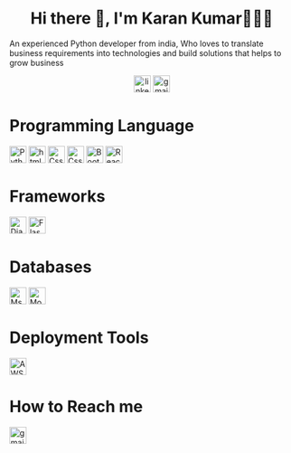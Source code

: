 <h1 align="center">Hi there 👋, I'm Karan Kumar👨🏻‍💻</h1>
<p>An experienced Python developer from india,
Who loves to translate business
requirements into technologies and build
solutions that helps to grow business</p>
<div align="center">
 <img  src="https://img.shields.io/static/v1?message=LinkedIn&logo=linkedin&label=&color=0077B5&logoColor=white&labelColor=&style=for-the-badge" height="30" alt="linkedin logo"<a target=""  href="https://www.linkedin.com/in/mrkaran-kumar/"></a>
  <img src="https://img.shields.io/static/v1?message=Gmail&logo=gmail&label=&color=EA4335&logoColor=white&labelColor=&style=for-the-badge" height="30" alt="gmail logo"  />
</div>

<h1>Programming Language</h1>
<div align="left">
<img src="https://img.shields.io/static/v1?message=PYTHON&logo=Python&label=&color=0077B5&logoColor=yellow&labelColor=&style=for-the-badge" height="30" alt="Python logo"/>
<img src="https://img.shields.io/static/v1?message=HTML&logo=HTML5&label=&color=EA4335&logoColor=white&labelColor=&style=for-the-badge" height="30" alt="html logo"/>
<img src="https://img.shields.io/static/v1?message=CSS&logo=CSS3&label=&color=264de4&logoColor=white&labelColor=&style=for-the-badge" height="30" alt="Css3 logo"/>
<img src="https://img.shields.io/static/v1?message=JAVASCRIPT&logo=javascript&label=&color=323330&logoColor=f0db4f&labelColor=&style=for-the-badge" height="30" alt="Css3
  logo"/>
<img src="https://img.shields.io/static/v1?message=Bootstrap&logo=Bootstrap&label=&color=6f42c1&logoColor=white&labelColor=&style=for-the-badge" height="30" alt="Bootstrap logo"/>

<img src="https://img.shields.io/static/v1?message=Reactjs&logo=React&label=&color=white&logoColor=blue&labelColor=&style=for-the-badge" height="30" alt="React logo"/>
  
</div>



<h1>Frameworks</h1>
<div align="left">
<img src="https://img.shields.io/static/v1?message=DJANGO&logo=django&label=&color=092e20&logoColor=white&labelColor=&style=for-the-badge" height="30" alt="Django logo"/>
<img src="https://img.shields.io/static/v1?message=FLASK&logo=Flask&label=&color=white&logoColor=black&labelColor=&style=for-the-badge" height="30" alt="Flask logo"/>
  
</div>

<h1>Databases</h1>
<div align="left">
<img src="https://img.shields.io/static/v1?message=MYSQL&logo=Mysql&label=&color=00758F&logoColor=F29111&labelColor=&style=for-the-badge" height="30" alt="Msql logo"/>
<img src="https://img.shields.io/static/v1?message=MONGODB&logo=Mongodb&label=&color=E8E7D5&logoColor=4DB33D&labelColor=&style=for-the-badge" height="30" alt="Mongodb logo"/>
  
</div>

<h1>Deployment Tools</h1>
<div align="left">
<img src="https://img.shields.io/static/v1?message=AWS&logo=AWS&label=&color=232f3e&logoColor=FF9900&labelColor=&style=for-the-badge" height="30" alt="AWS logo"/>
  
</div>

<h1>How to Reach me</h1>
<div align="left">
  <img src="https://img.shields.io/static/v1?message=Gmail&logo=gmail&label=&color=EA4335&logoColor=white&labelColor=&style=for-the-badge" height="30" alt="gmail logo"  />
</div>

